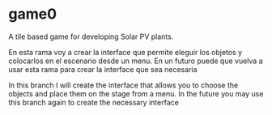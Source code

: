 # game0
A tile based game for developing Solar PV plants.

En esta rama voy a crear la interface que permite eleguir los objetos y colocarlos en el escenario desde un menu.
En un futuro puede que vuelva a usar esta rama para crear la interface que sea necesaria

In this branch I will create the interface that allows you to choose the objects and place them on the stage from a menu.
In the future you may use this branch again to create the necessary interface
